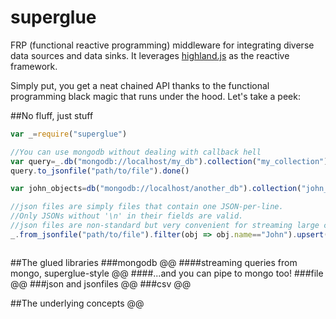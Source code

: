 # superglue
FRP (functional reactive programming) middleware for integrating diverse data sources and data sinks. 
It leverages [highland.js](http://highlandjs.org/) as the reactive framework. 

Simply put, you get a neat chained API thanks to the functional programming black magic that runs under the hood. 
Let's take a peek: 


##No fluff, just stuff
```javascript
var _=require("superglue")

//You can use mongodb without dealing with callback hell
var query=_.db("mongodb://localhost/my_db").collection("my_collection").find({type: "some_type"});
query.to_jsonfile("path/to/file").done()

var john_objects=db("mongodb://localhost/another_db").collection("john_objects")

//json files are simply files that contain one JSON-per-line. 
//Only JSONs without '\n' in their fields are valid. 
//json files are non-standard but very convenient for streaming large collections of objects. 
_.from_jsonfile("path/to/file").filter(obj => obj.name=="John").upsert(john_objects).done()



```
 
##The glued libraries
###mongodb
@@
####streaming queries from mongo, superglue-style
@@
####...and you can pipe to mongo too! 
###file
@@
###json and jsonfiles
@@
###csv
@@

##The underlying concepts
@@